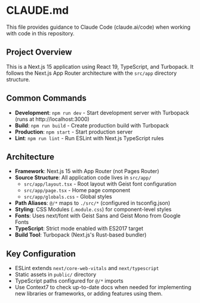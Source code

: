 # CLAUDE.md

This file provides guidance to Claude Code (claude.ai/code) when working with code in this repository.

## Project Overview

This is a Next.js 15 application using React 19, TypeScript, and Turbopack. It follows the Next.js App Router architecture with the `src/app` directory structure.

## Common Commands

- **Development**: `npm run dev` - Start development server with Turbopack (runs at http://localhost:3000)
- **Build**: `npm run build` - Create production build with Turbopack
- **Production**: `npm start` - Start production server
- **Lint**: `npm run lint` - Run ESLint with Next.js TypeScript rules

## Architecture

- **Framework**: Next.js 15 with App Router (not Pages Router)
- **Source Structure**: All application code lives in `src/app/`
  - `src/app/layout.tsx` - Root layout with Geist font configuration
  - `src/app/page.tsx` - Home page component
  - `src/app/globals.css` - Global styles
- **Path Aliases**: `@/*` maps to `./src/*` (configured in tsconfig.json)
- **Styling**: CSS Modules (`.module.css`) for component-level styles
- **Fonts**: Uses next/font with Geist Sans and Geist Mono from Google Fonts
- **TypeScript**: Strict mode enabled with ES2017 target
- **Build Tool**: Turbopack (Next.js's Rust-based bundler)

## Key Configuration

- ESLint extends `next/core-web-vitals` and `next/typescript`
- Static assets in `public/` directory
- TypeScript paths configured for `@/*` imports
- Use Context7 to check up-to-date docs when needed for implementing new libraries or frameworks, or adding features using them.